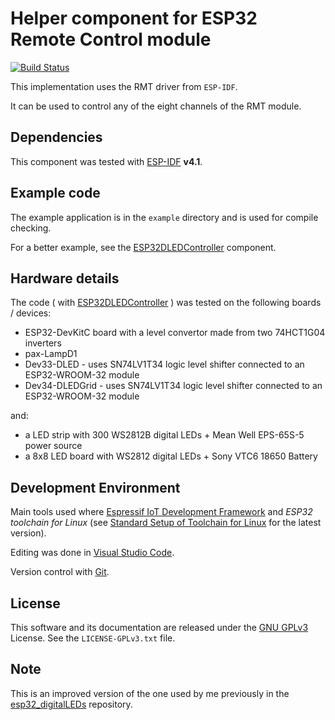 # Helper component for ESP32 Remote Control module

[![Build Status](https://travis-ci.com/CalinRadoni/ESP32RMT.svg?branch=master)](https://travis-ci.com/CalinRadoni/ESP32RMT)

This implementation uses the RMT driver from `ESP-IDF`.

It can be used to control any of the eight channels of the RMT module.

## Dependencies

This component was tested with [ESP-IDF](https://github.com/espressif/esp-idf) **v4.1**.

## Example code

The example application is in the `example` directory and is used for compile checking.

For a better example, see the [ESP32DLEDController](https://github.com/CalinRadoni/ESP32DLEDController) component.

## Hardware details

The code ( with [ESP32DLEDController](https://github.com/CalinRadoni/ESP32DLEDController) ) was tested on the following boards / devices:

- ESP32-DevKitC board with a level convertor made from two 74HCT1G04 inverters
- pax-LampD1
- Dev33-DLED - uses SN74LV1T34 logic level shifter connected to an ESP32-WROOM-32 module
- Dev34-DLEDGrid - uses SN74LV1T34 logic level shifter connected to an ESP32-WROOM-32 module

and:

- a LED strip with 300 WS2812B digital LEDs + Mean Well EPS-65S-5 power source
- a 8x8 LED board with WS2812 digital LEDs + Sony VTC6 18650 Battery

## Development Environment

Main tools used where [Espressif IoT Development Framework](https://github.com/espressif/esp-idf) and *ESP32 toolchain for Linux*
(see [Standard Setup of Toolchain for Linux](https://github.com/espressif/esp-idf/blob/master/docs/get-started/linux-setup.rst)
for the latest version).

Editing was done in [Visual Studio Code](https://code.visualstudio.com).

Version control with [Git](https://git-scm.com).

## License

This software and its documentation are released under the [GNU GPLv3](http://www.gnu.org/licenses/gpl-3.0.html) License. See the `LICENSE-GPLv3.txt` file.

## Note

This is an improved version of the one used by me previously in the [esp32_digitalLEDs](https://github.com/CalinRadoni/esp32_digitalLEDs) repository.
